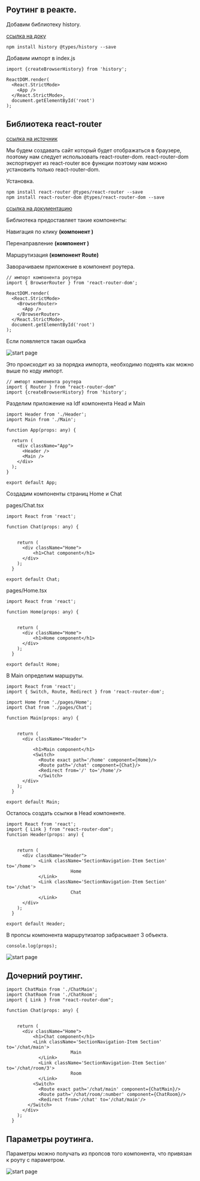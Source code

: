 
## Роутинг в реакте.

Добавим библиотеку history.

[ссылка на доку](https://github.com/ReactTraining/history/blob/28c89f4091ae9e1b0001341ea60c629674e83627/docs/navigation.md)

    npm install history @types/history --save

Добавим импорт в index.js

    import {createBrowserHistory} from 'history';

    ReactDOM.render(
      <React.StrictMode>
        <App />
      </React.StrictMode>,
      document.getElementById('root')
    );

## Библиотека react-router

[ссылка на источник](https://habr.com/ru/post/329996/)

Мы будем создавать сайт который будет отображаться в браузере, поэтому нам следует использовать react-router-dom. react-router-dom экспортирует из react-router все функции поэтому нам можно установить только react-router-dom.

Установка.

    npm install react-router @types/react-router --save
    npm install react-router-dom @types/react-router-dom --save


[ссылка на документацию](https://reactrouter.com/web/guides/quick-start)


Библиотека предоставляет такие компоненты:

Навигация по клику **(компонент <Link>)**

Перенаправление **(компонент <Redirect>)**

Маршрутизация **(компонент Route)**


Заворачиваем приложение в компонент роутера.

    // импорт компонента роутера
    import { BrowserRouter } from 'react-router-dom';

    ReactDOM.render(
      <React.StrictMode>
        <BrowserRouter>
          <App />
        </BrowserRouter>
      </React.StrictMode>,
      document.getElementById('root')
    );

Если появляется такая ошибка

![start page]({path-to-subject}/images/7.png)

Это происходит из за порядка импорта, необходимо поднять как можно выше по коду импорт.

    // импорт компонента роутера
    import { Router } from "react-router-dom"
    import {createBrowserHistory} from 'history';

Разделим приложение на ldf компонента Head и Main

    import Header from './Header';
    import Main from './Main';

    function App(props: any) {
     
      return (
        <div className="App">
          <Header />
          <Main />
        </div>
      );
    }

    export default App;

Создадим компоненты страниц Home и Chat

pages/Chat.tsx

    import React from 'react';

    function Chat(props: any) {
        
      
        return (
          <div className="Home">
              <h1>Chat component</h1>
          </div>
        );
      }

    export default Chat;

pages/Home.tsx

    import React from 'react';

    function Home(props: any) {
        
      
        return (
          <div className="Home">
              <h1>Home component</h1>
          </div>
        );
      }

    export default Home;



В Main определим маршруты.

    import React from 'react';
    import { Switch, Route, Redirect } from 'react-router-dom';

    import Home from './pages/Home';
    import Chat from './pages/Chat';

    function Main(props: any) {
        
      
        return (
          <div className="Header">
         
              <h1>Main component</h1>
              <Switch>
                <Route exact path='/home' component={Home}/>
                <Route path='/chat' component={Chat}/>
                <Redirect from='/' to='/home'/>
                </Switch>
          </div>
        );
      }

    export default Main;

Осталось создать ссылки в Head компоненте.

    import React from 'react';
    import { Link } from "react-router-dom";
    function Header(props: any) {
        
      
        return (
          <div className="Header">
                <Link className='SectionNavigation-Item Section' to='/home'>
                            Home
                </Link>
                <Link className='SectionNavigation-Item Section' to='/chat'>
                            Chat
                </Link>
          </div>
        );
      }

    export default Header;

В пропсы компонента маршрутизатор забрасывает 3 объекта.

    console.log(props);

![start page]({path-to-subject}/images/9.png)

## Дочерний роутинг.


    import ChatMain from './ChatMain';
    import ChatRoom from './ChatRoom';
    import { Link } from "react-router-dom";

    function Chat(props: any) {
        
      
        return (
          <div className="Home">
              <h1>Chat component</h1>
              <Link className='SectionNavigation-Item Section' to='/chat/main'>
                            Main
                </Link>
                <Link className='SectionNavigation-Item Section' to='/chat/room/3'>
                            Room
                </Link>
              <Switch>
                <Route exact path='/chat/main' component={ChatMain}/>
                <Route path='/chat/room/:number' component={ChatRoom}/>
                <Redirect from='/chat' to='/chat/main'/>
            </Switch>
          </div>
        );
      }

## Параметры роутинга.

Параметры можно получать из пропсов того компонента, что привязан к роуту с параметром.

![start page]({path-to-subject}/images/10.png)







